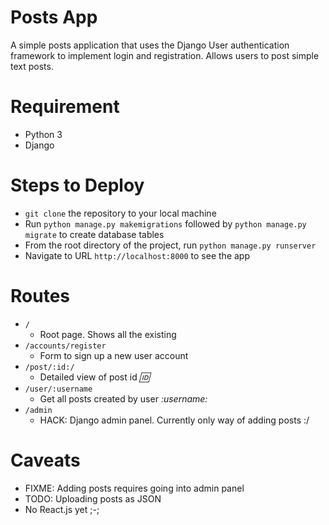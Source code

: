 # Posts App

A simple posts application that uses the Django User authentication framework to implement login and registration.
Allows users to post simple text posts.

# Requirement
- Python 3
- Django

# Steps to Deploy
- `git clone` the repository to your local machine
- Run `python manage.py makemigrations` followed by `python manage.py migrate` to create database tables
- From the root directory of the project, run `python manage.py runserver`
- Navigate to URL `http://localhost:8000` to see the app

# Routes
- `/`
    - Root page. Shows all the existing 
- `/accounts/register`
    - Form to sign up a new user account
- `/post/:id:/`
    - Detailed view of post id *:id:*
- `/user/:username`
    - Get all posts created by user *:username:*
- `/admin`
    - HACK: Django admin panel. Currently only way of adding posts :/

# Caveats
- FIXME: Adding posts requires going into admin panel
- TODO: Uploading posts as JSON 
- No React.js yet ;-;